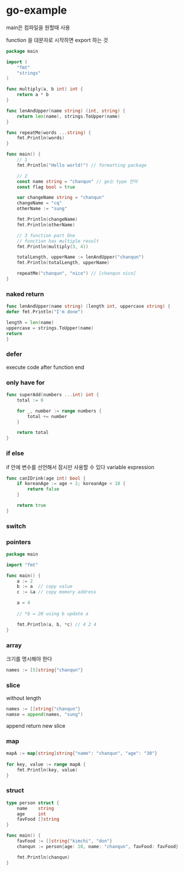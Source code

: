 # go-example

main은 컴파일을 원할때 사용

function 을 대문자로 시작하면 export 하는 것

```go
package main

import (
	"fmt"
	"strings"
)

func multiply(a, b int) int {
	return a * b
}

func lenAndUpper(name string) (int, string) {
	return len(name), strings.ToUpper(name)
}

func repeatMe(words ...string) {
	fmt.Println(words)
}

func main() {
	// 1
	fmt.Println("Hello world!") // formatting package

	// 2
	const name string = "chanqun" // go는 type 언어
	const flag bool = true

	var changeName string = "chanqun"
	changeName = "cq"
	otherName := "sung"

	fmt.Println(changeName)
	fmt.Println(otherName)

	// 3 function part One
	// function has multiple result
	fmt.Println(multiply(3, 4))

	totalLength, upperName := lenAndUpper("chanqun")
	fmt.Println(totalLength, upperName)

	repeatMe("chanqun", "nico") // [chanqun nico]
}
```

### naked return

```go
func lenAndUpper(name string) (length int, uppercase string) {
defer fmt.Println("I'm done")

length = len(name)
uppercase = strings.ToUpper(name)
return
}
```

### defer

execute code after function end

### only have for

```go
func superAdd(numbers ...int) int {
    total := 0

    for _, number := range numbers {
        total += number
    }

    return total
}
```

### if else
if 안에 변수를 선언해서 잠시만 사용할 수 있다
variable expression

```go
func canIDrink(age int) bool {
	if koreanAge := age + 2; koreanAge < 18 {
		return false
	}

	return true
}
```

### switch

### pointers
```go
package main

import "fmt"

func main() {
	a := 2
	b := a  // copy value
	c := &a // copy memory address

	a = 4
	
	// *b = 20 using b update a

	fmt.Println(a, b, *c) // 4 2 4
}
```

### array
크기를 명시해야 한다
```go
names := [5]string{"chanqun"}
```

### slice
without length

```go
names := []string{"chanqun"}
namse = append(names, "sung")
```
append return new slice

### map

```go
mapA := map[string]string{"name": "chanqun", "age": "30"}
	
for key, value := range mapA {
    fmt.Println(key, value)		
}
```

### struct

```go
type person struct {
	name    string
	age     int
	favFood []string
}

func main() {
	favFood := []string{"kimchi", "don"}
	chanqun := person{age: 18, name: "chanqun", favFood: favFood}

	fmt.Println(chanqun)
}

```


